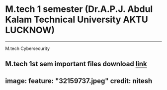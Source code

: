 
# M.tech 1 semester (Dr.A.P.J. Abdul Kalam Technical University AKTU LUCKNOW)
---
M.tech Cybersecurity 

M.tech 1st sem important files download [link](http://nkcool5.github.io/download.html)
---
image:
  feature: "32159737.jpeg"
  credit: nitesh
---  
